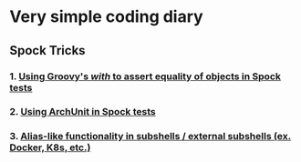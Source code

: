 # Very simple coding diary

## Spock Tricks

### 1. [Using Groovy's *with* to assert equality of objects in Spock tests](./content/spock_use_with_assert.md)
### 2. [Using ArchUnit in Spock tests](./content/spock_with_archunit.md)
### 3. [Alias-like functionality in subshells / external subshells (ex. Docker, K8s, etc.)](./content/kind_of_aliases_in_subshell.md)
